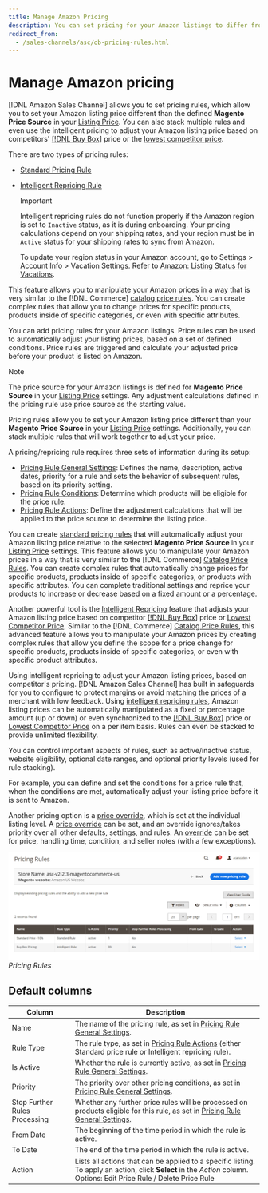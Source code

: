 ```yaml
---
title: Manage Amazon Pricing
description: You can set pricing for your Amazon listings to differ from your COmmerce store by using the pricing rules.
redirect_from:
  - /sales-channels/asc/ob-pricing-rules.html
---
```


# Manage Amazon pricing

[!DNL Amazon Sales Channel] allows you to set pricing rules, which allow you to set your Amazon listing price different than the defined **Magento Price Source** in your [Listing Price](./listing-price.md). You can also stack multiple rules and even use the intelligent pricing to adjust your Amazon listing price based on competitors' [[!DNL Buy Box]](./buy-box-competitor-pricing.md) price or the [lowest competitor price](./lowest-competitor-pricing.md).

There are two types of pricing rules:

- [Standard Pricing Rule](./standard-price-rules.md)
- [Intelligent Repricing Rule](./intelligent-repricing-rules.md)

   >[!IMPORTANT]
   >
   >Intelligent repricing rules do not function properly if the Amazon region is set to `Inactive` status, as it is during onboarding. Your pricing calculations depend on your shipping rates, and your region must be in `Active` status for your shipping rates to sync from Amazon.
   >
   >To update your region status in your Amazon account, go to Settings > Account Info > Vacation Settings. Refer to [Amazon: Listing Status for Vacations](https://sellercentral.amazon.com/gp/help/help.html?itemID=200135620&amp;language=en_MX&amp;ref=ag_200135620_cont_191).

This feature allows you to manipulate your Amazon prices in a way that is very similar to the [!DNL Commerce] [catalog price rules](https://docs.magento.com/user-guide/catalog/pricing.md). You can create complex rules that allow you to change prices for specific products, products inside of specific categories, or even with specific attributes.

You can add pricing rules for your Amazon listings. Price rules can be used to automatically adjust your listing prices, based on a set of defined conditions. Price rules are triggered and calculate your adjusted price before your product is listed on Amazon.

>[!NOTE]
>
>The price source for your Amazon listings is defined for **Magento Price Source** in your [Listing Price](./listing-price.md) settings. Any adjustment calculations defined in the pricing rule use price source as the starting value.

Pricing rules allow you to set your Amazon listing price different than your **Magento Price Source** in your [Listing Price](./listing-price.md) settings. Additionally, you can stack multiple rules that will work together to adjust your price.

A pricing/repricing rule requires three sets of information during its setup:

- [Pricing Rule General Settings](./pricing-rule-general-settings.md): Defines the name, description, active dates, priority for a rule and sets the behavior of subsequent rules, based on its priority setting.
- [Pricing Rule Conditions](./pricing-rule-conditions.md): Determine which products will be eligible for the price rule.
- [Pricing Rule Actions](./pricing-rule-actions.md): Define the adjustment calculations that will be applied to the price source to determine the listing price.

You can create [standard pricing rules](./standard-price-rules.md) that will automatically adjust your Amazon listing price relative to the selected **Magento Price Source** in your [Listing Price](./listing-price.md) settings. This feature allows you to manipulate your Amazon prices in a way that is very similar to the [!DNL Commerce] [Catalog Price Rules](https://docs.magento.com/user-guide/marketing/price-rules-catalog.md). You can create complex rules that automatically change prices for specific products, products inside of specific categories, or products with specific attributes. You can complete traditional settings and reprice your products to increase or decrease based on a fixed amount or a percentage.

Another powerful tool is the [Intelligent Repricing](./intelligent-repricing-rules.md) feature that adjusts your Amazon listing price based on competitor [[!DNL Buy Box]](./buy-box-competitor-pricing.md) price or [Lowest Competitor Price](./lowest-competitor-pricing.md). Similar to the [!DNL Commerce] [Catalog Price Rules](https://docs.magento.com/user-guide/marketing/price-rules-catalog.md), this advanced feature allows you to manipulate your Amazon prices by creating complex rules that allow you define the scope for a price change for specific products, products inside of specific categories, or even with specific product attributes.

Using intelligent repricing to adjust your Amazon listing prices, based on competitor's pricing. [!DNL Amazon Sales Channel] has built in safeguards for you to configure to protect margins or avoid matching the prices of a merchant with low feedback. Using [intelligent repricing rules](./intelligent-repricing-rules.md), Amazon listing prices can be automatically manipulated as a fixed or percentage amount (up or down) or even synchronized to the [[!DNL Buy Box]](./buy-box-competitor-pricing.md) price or [Lowest Competitor Price](./lowest-competitor-pricing.md) on a per item basis. Rules can even be stacked to provide unlimited flexibility.

You can control important aspects of rules, such as active/inactive status, website eligibility, optional date ranges, and optional priority levels (used for rule stacking).

For example, you can define and set the conditions for a price rule that, when the conditions are met, automatically adjust your listing price before it is sent to Amazon.

Another pricing option is a [price override](./overrides.md), which is set at the individual listing level. A [price override](./overrides.md) can be set, and an override ignores/takes priority over all other defaults, settings, and rules. An [override](./overrides.md) can be set for price, handling time, condition, and seller notes (with a few exceptions).

 ![](assets/amazon-pricing-rules.png)
 _Pricing Rules_

## Default columns

|Column|Description|
|---|---|
|Name|The name of the pricing rule, as set in [Pricing Rule General Settings](./pricing-rule-general-settings.md).|
|Rule Type|The rule type, as set in [Pricing Rule Actions](./pricing-rule-actions.md) (either Standard price rule or Intelligent repricing rule).|
|Is Active|Whether the rule is currently active, as set in [Pricing Rule General Settings](./pricing-rule-general-settings.md).|
|Priority|The priority over other pricing conditions, as set in [Pricing Rule General Settings](./pricing-rule-general-settings.md).|
|Stop Further Rules Processing|Whether any further price rules will be processed on products eligible for this rule, as set in [Pricing Rule General Settings](./pricing-rule-general-settings.md).|
|From Date|The beginning of the time period in which the rule is active.|
|To Date|The end of the time period in which the rule is active.|
|Action|Lists all actions that can be applied to a specific listing. To apply an action, click **Select** in the _Action_ column. Options: Edit Price Rule / Delete Price Rule|
